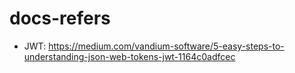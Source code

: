 # docs-refers
- JWT: https://medium.com/vandium-software/5-easy-steps-to-understanding-json-web-tokens-jwt-1164c0adfcec
